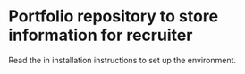 
# Portfolio repository to store information for recruiter

Read the in installation instructions to set up the environment.


